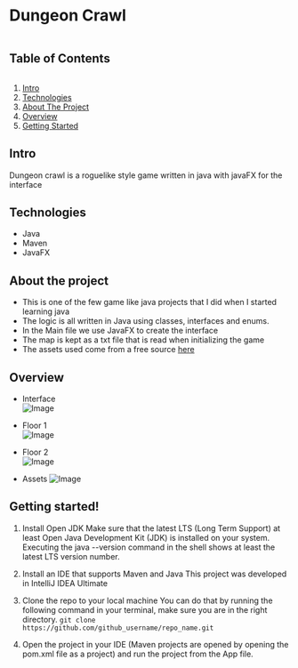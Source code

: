 
# Dungeon Crawl

<summary><h2 style="display: inline-block">Table of Contents</h2></summary>
<ol>
 <li>
    <a href="#intro">Intro</a>
</li>
<li>
    <a href="#technologies">Technologies</a>
</li>
<li>
    <a href="#about-the-project">About The Project</a>
</li>
<li>
    <a href="#overview">Overview</a>
</li>
  <li>
    <a href="#getting-started">Getting Started</a>
</li>
</ol>

## Intro
Dungeon crawl is a roguelike style game written in java with javaFX for the interface

## Technologies
- Java
- Maven
- JavaFX

## About the project
- This is one of the few game like java projects that I did when I started learning java
- The logic is all written in Java using classes, interfaces and enums.
- In the Main file we use JavaFX to create the interface
- The map is kept as a txt file that is read when initializing the game
- The assets used come from a free source <a href="https://kenney.nl/assets/bit-pack">here</a>

## Overview
- Interface</br>
![Image](https://i.imgur.com/0rCVpln.png)</br>

- Floor 1</br>
![Image](https://i.imgur.com/KiElU7z.png)</br>

- Floor 2</br>
![Image](https://i.imgur.com/wNWsD0j.png)</br>

- Assets
![Image](https://i.imgur.com/4t7Ni66.png)</br>

## Getting started!
1. Install Open JDK
Make sure that the latest LTS (Long Term Support) at least Open Java Development Kit (JDK) is installed on your system.
Executing the java --version command in the shell shows at least the latest LTS version number.

2. Install an IDE that supports Maven and Java
This project was developed in IntelliJ IDEA Ultimate

3. Clone the repo to your local machine
You can do that by running the following command in your terminal, make sure you are in the right directory.
```git clone https://github.com/github_username/repo_name.git```

4. Open the project in your IDE (Maven projects are opened by opening the pom.xml file as a project) and run the project from the App file.
